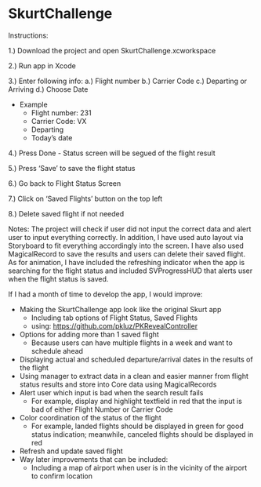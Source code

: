 # SkurtChallenge

Instructions:

1.) Download the project and open SkurtChallenge.xcworkspace

2.) Run app in Xcode

3.) Enter following info: a.) Flight number b.) Carrier Code c.) Departing or Arriving d.) Choose Date

- Example
    - Flight number: 231
    - Carrier Code: VX
    - Departing
    - Today’s date
    

4.) Press Done
	- Status screen will be segued of the flight result
	
5.) Press ‘Save’ to save the flight status

6.) Go back to Flight Status Screen

7.) Click on ‘Saved Flights’ button on the top left

8.) Delete saved flight if not needed

Notes:
The project will check if user did not input the correct data and alert user to input everything correctly. In addition, I have used auto layout via Storyboard to fit everything accordingly into the screen. I have also used MagicalRecord to save the results and users can delete their saved flight. As for animation, I have included the refreshing indicator when the app is searching for the flight status and included SVProgressHUD that alerts user when the flight status is saved.


If I had a month of time to develop the app, I would improve:
- Making the SkurtChallenge app look like the original Skurt app
    - Including tab options of Flight Status, Saved Flights
    - using: https://github.com/pkluz/PKRevealController
- Options for adding more than 1 saved flight
    - Because users can have multiple flights in a week and want to schedule ahead
- Displaying actual and scheduled departure/arrival dates in the results of the flight
- Using manager to extract data in a clean and easier manner from flight status results and store into Core data using MagicalRecords
- Alert user which input is bad when the search result fails
    - For example, display and highlight textfield in red that the input is bad of either Flight Number or Carrier Code
- Color coordination of the status of the flight
    - For example, landed flights should be displayed in green for good status indication; meanwhile, canceled flights should be displayed in red
- Refresh and update saved flight
- Way later improvements that can be included:
    - Including a map of airport when user is in the vicinity of the airport to confirm location
